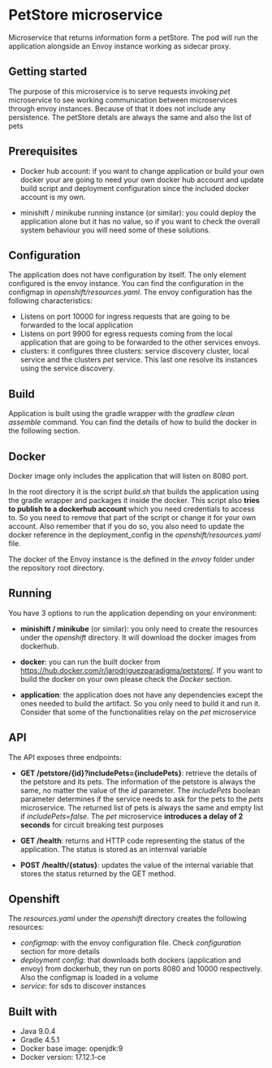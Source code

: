 # PetStore microservice

Microservice that returns information form a petStore. The pod will run the application alongside an Envoy instance working as sidecar proxy.

## Getting started

The purpose of this microservice is to serve requests invoking _pet_ microservice to see working communication between microservices through envoy instances. Because of that it does not include any persistence. The petStore detals are always the same and also the list of pets

## Prerequisites

* Docker hub account: if you want to change application or build your own docker your are going to need your own docker hub account and update build script and deployment configuration since the included docker account is my own.

* minishift / minikube running instance (or similar): you could deploy the application alone but it has no value, so if you want to check the overall system behaviour you will need some of these solutions.

## Configuration

The application does not have configuration by itself. The only element configured is the envoy instance. You can find the configuration in the configmap in _openshift/resources.yaml_. The envoy configuration has the following characteristics:

* Listens on port 10000 for ingress requests that are going to be forwarded to the local application
* Listens on port 9900 for egress requests coming from the local application that are going to be forwarded to the other services envoys.
* clusters: it configures three clusters: service discovery cluster, local service and the clusters _pet_ service. This last one resolve its instances using the service discovery.

## Build

Application is built using the gradle wrapper with the _gradlew clean assemble_ command.
You can find the details of how to build the docker in the following section.

## Docker

Docker image only includes the application that will listen on 8080 port.

In the root directory it is the script _build.sh_ that builds the application using the gradle wrapper and packages it inside the docker. This script also __tries to publish to a dockerhub account__ which you need credentials to access to. So you need to remove that part of the script or change it for your own account. Also remember that if you do so, you also need to update the docker reference in the deployment_config in the _openshift/resources.yaml_ file.

The docker of the Envoy instance is the defined in the _envoy_ folder under the repository root directory.

## Running

You have 3 options to run the application depending on your environment:

* __minishift / minikube__ (or similar): you only need to create the resources under the _openshift_ directory. It will download the docker images from dockerhub.

* __docker__: you can run the built docker from https://hub.docker.com/r/jarodriguezparadigma/petstore/. If you want to build the docker on your own please check the _Docker_ section.

* __application__: the application does not have any dependencies except the ones needed to build the artifact. So you only need to build it and run it. Consider that some of the functionalities relay on the _pet_ microservice

## API

The API exposes three endpoints:

* __GET /petstore/{id}?includePets={includePets}__: retrieve the details of the petstore and its pets. The information of the petstore is always the same, no matter the value of the _id_ parameter. The _includePets_ boolean parameter determines if the service needs to ask for the pets to the _pets_ microservice. The returned list of pets is always the same and empty list if _includePets=false_. The _pet_ microservice __introduces a delay of 2 seconds__ for circuit breaking test purposes

* __GET /health__: returns and HTTP code representing the status of the application. The status is stored as an internval variable

* __POST /health/{status}__: updates the value of the internal variable that stores the status returned by the GET method.

## Openshift

The _resources.yaml_ under the _openshift_ directory creates the following resources:

* _configmap_: with the envoy configuration file. Check _configuration_ section for more details
* _deployment config_: that downloads both dockers (application and envoy) from dockerhub, they run on ports 8080 and 10000 respectively. Also the configmap is loaded in a volume
* _service_: for sds to discover instances

## Built with

* Java 9.0.4
* Gradle 4.5.1
* Docker base image: openjdk:9
* Docker version: 17.12.1-ce
